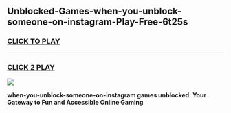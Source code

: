 
## Unblocked-Games-when-you-unblock-someone-on-instagram-Play-Free-6t25s
<h3>
<a href="https://premium76.site?title=when-you-unblock-someone-on-instagram&ref=12A">CLICK TO PLAY</a></h3>
<hr>

<h3>
<a href="https://premium76.site?title=when-you-unblock-someone-on-instagram&ref=12A">CLICK 2 PLAY</a>
  
</h3>

<a href="https://premium76.site?title=when-you-unblock-someone-on-instagram&ref=12A"><img src="https://clearcache.store/games.png"></a>


**when-you-unblock-someone-on-instagram games unblocked: Your Gateway to Fun and Accessible Online Gaming**
